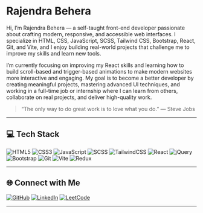 # Rajendra Behera

Hi, I’m Rajendra Behera — a self-taught front-end developer passionate about crafting modern, responsive, and accessible web interfaces. I specialize in HTML, CSS, JavaScript, SCSS, Tailwind CSS, Bootstrap, React, Git, and Vite, and I enjoy building real-world projects that challenge me to improve my skills and learn new tools.

I’m currently focusing on improving my React skills and learning how to build scroll-based and trigger-based animations to make modern websites more interactive and engaging. My goal is to become a better developer by creating meaningful projects, mastering advanced UI techniques, and working in a full-time job or internship where I can learn from others, collaborate on real projects, and deliver high-quality work.

> “The only way to do great work is to love what you do.” — Steve Jobs

---

## 💻 Tech Stack

![HTML5](https://img.shields.io/badge/HTML5-%23E34F26.svg?style=for-the-badge&logo=html5&logoColor=white)
![CSS3](https://img.shields.io/badge/CSS3-%231572B6.svg?style=for-the-badge&logo=css3&logoColor=white)
![JavaScript](https://img.shields.io/badge/JavaScript-%23F7DF1E.svg?style=for-the-badge&logo=javascript&logoColor=black)
![SCSS](https://img.shields.io/badge/SCSS-%23CD6799.svg?style=for-the-badge&logo=sass&logoColor=white)
![TailwindCSS](https://img.shields.io/badge/Tailwind_CSS-38B2AC.svg?style=for-the-badge&logo=tailwind-css&logoColor=white)
![React](https://img.shields.io/badge/React-20232A.svg?style=for-the-badge&logo=react&logoColor=61DAFB)
![jQuery](https://img.shields.io/badge/jQuery-%230769AD.svg?style=for-the-badge&logo=jquery&logoColor=white)
![Bootstrap](https://img.shields.io/badge/Bootstrap-%23563D7C.svg?style=for-the-badge&logo=bootstrap&logoColor=white)
![Git](https://img.shields.io/badge/Git-F05032.svg?style=for-the-badge&logo=git&logoColor=white)
![Vite](https://img.shields.io/badge/Vite-646CFF.svg?style=for-the-badge&logo=vite&logoColor=white)
![Redux](https://img.shields.io/badge/Redux-764ABC.svg?style=for-the-badge&logo=redux&logoColor=white)

---

## 🌐 Connect with Me

[![GitHub](https://img.shields.io/badge/GitHub-%2312100E.svg?style=for-the-badge&logo=github&logoColor=white)](https://github.com/BRajendra10)
[![LinkedIn](https://img.shields.io/badge/LinkedIn-%230077B5.svg?style=for-the-badge&logo=linkedin&logoColor=white)](https://www.linkedin.com/in/behera-rajendra/)
[![LeetCode](https://img.shields.io/badge/LeetCode-%23FFA116.svg?style=for-the-badge&logo=leetcode&logoColor=white)](https://leetcode.com/u/39uDDhGyaF/) 

---

